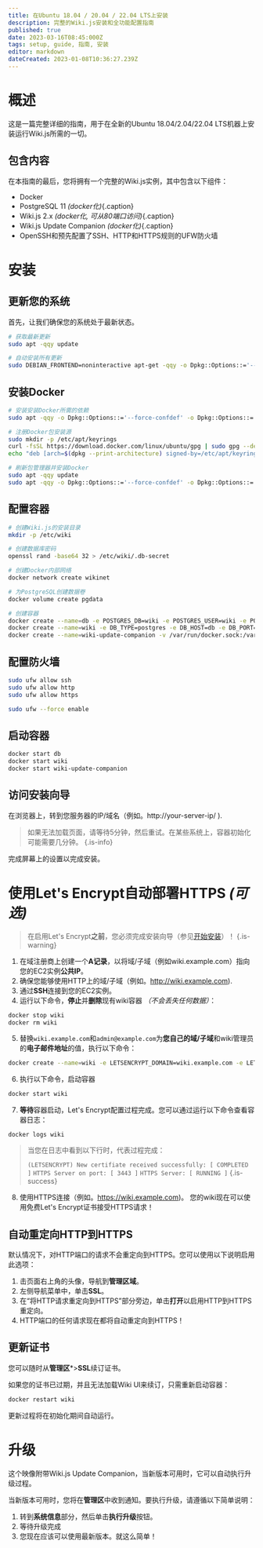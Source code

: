 ```yaml
---
title: 在Ubuntu 18.04 / 20.04 / 22.04 LTS上安装
description: 完整的Wiki.js安装和全功能配置指南
published: true
date: 2023-03-16T08:45:000Z
tags: setup, guide, 指南, 安装
editor: markdown
dateCreated: 2023-01-08T10:36:27.239Z
---
```


# 概述

这是一篇完整详细的指南，用于在全新的Ubuntu 18.04/2.04/22.04 LTS机器上安装运行Wiki.js所需的一切。

## 包含内容

在本指南的最后，您将拥有一个完整的Wiki.js实例，其中包含以下组件：

- Docker
- PostgreSQL 11 *(docker化)*{.caption}
- Wiki.js 2.x *(docker化, 可从80端口访问)*{.caption}
- Wiki.js Update Companion *(docker化)*{.caption}
- OpenSSH和预先配置了SSH、HTTP和HTTPS规则的UFW防火墙

# 安装

## 更新您的系统

首先，让我们确保您的系统处于最新状态。

```bash
# 获取最新更新
sudo apt -qqy update

# 自动安装所有更新
sudo DEBIAN_FRONTEND=noninteractive apt-get -qqy -o Dpkg::Options::='--force-confdef' -o Dpkg::Options::='--force-confold' dist-upgrade
```

## 安装Docker

```bash
# 安装安装Docker所需的依赖
sudo apt -qqy -o Dpkg::Options::='--force-confdef' -o Dpkg::Options::='--force-confold' install ca-certificates curl gnupg lsb-release

# 注册Docker包安装源
sudo mkdir -p /etc/apt/keyrings
curl -fsSL https://download.docker.com/linux/ubuntu/gpg | sudo gpg --dearmor -o /etc/apt/keyrings/docker.gpg
echo "deb [arch=$(dpkg --print-architecture) signed-by=/etc/apt/keyrings/docker.gpg] https://download.docker.com/linux/ubuntu $(lsb_release -cs) stable" | sudo tee /etc/apt/sources.list.d/docker.list > /dev/null

# 刷新包管理器并安装Docker
sudo apt -qqy update
sudo apt -qqy -o Dpkg::Options::='--force-confdef' -o Dpkg::Options::='--force-confold' install docker-ce docker-ce-cli containerd.io docker-compose-plugin
```

## 配置容器

```bash
# 创建Wiki.js的安装目录
mkdir -p /etc/wiki

# 创建数据库密码
openssl rand -base64 32 > /etc/wiki/.db-secret

# 创建Docker内部网络
docker network create wikinet

# 为PostgreSQL创建数据卷
docker volume create pgdata

# 创建容器
docker create --name=db -e POSTGRES_DB=wiki -e POSTGRES_USER=wiki -e POSTGRES_PASSWORD_FILE=/etc/wiki/.db-secret -v /etc/wiki/.db-secret:/etc/wiki/.db-secret:ro -v pgdata:/var/lib/postgresql/data --restart=unless-stopped -h db --network=wikinet postgres:11
docker create --name=wiki -e DB_TYPE=postgres -e DB_HOST=db -e DB_PORT=5432 -e DB_PASS_FILE=/etc/wiki/.db-secret -v /etc/wiki/.db-secret:/etc/wiki/.db-secret:ro -e DB_USER=wiki -e DB_NAME=wiki -e UPGRADE_COMPANION=1 --restart=unless-stopped -h wiki --network=wikinet -p 80:3000 -p 443:3443 ghcr.io/requarks/wiki:2
docker create --name=wiki-update-companion -v /var/run/docker.sock:/var/run/docker.sock:ro --restart=unless-stopped -h wiki-update-companion --network=wikinet ghcr.io/requarks/wiki-update-companion:latest
```

## 配置防火墙

```bash
sudo ufw allow ssh
sudo ufw allow http
sudo ufw allow https

sudo ufw --force enable
```

## 启动容器

```bash
docker start db
docker start wiki
docker start wiki-update-companion
```

## 访问安装向导

在浏览器上，转到您服务器的IP/域名（例如。http://your-server-ip/ ).

> 如果无法加载页面，请等待5分钟，然后重试。在某些系统上，容器初始化可能需要几分钟。
{.is-info}

完成屏幕上的设置以完成安装。

# 使用Let's Encrypt自动部署HTTPS *(可选)*

> 在启用Let's Encrypt**之前**，您必须完成安装向导（参见[开始安装](#开始安装)）！
{.is-warning}

1. 在域注册商上创建一个**A记录**，以将域/子域（例如wiki.example.com）指向您的EC2实例**公共IP**。
2. 确保您能够使用HTTP上的域/子域（例如。http://wiki.example.com).
3. 通过**SSH**连接到您的EC2实例。
4. 运行以下命令，**停止**并**删除**现有wiki容器 *（不会丢失任何数据）*：

```bash
docker stop wiki
docker rm wiki
```

5. 替换`wiki.example.com`和`admin@example.com`为**您自己的域/子域**和wiki管理员的**电子邮件地址**的值，执行以下命令：

```bash
docker create --name=wiki -e LETSENCRYPT_DOMAIN=wiki.example.com -e LETSENCRYPT_EMAIL=admin@example.com -e SSL_ACTIVE=1 -e DB_TYPE=postgres -e DB_HOST=db -e DB_PORT=5432 -e DB_PASS_FILE=/etc/wiki/.db-secret -v /etc/wiki/.db-secret:/etc/wiki/.db-secret:ro -e DB_USER=wiki -e DB_NAME=wiki -e UPGRADE_COMPANION=1 --restart=unless-stopped -h wiki --network=wikinet -p 80:3000 -p 443:3443 ghcr.io/requarks/wiki:2
```

6. 执行以下命令，启动容器
```bash
docker start wiki
```

7. **等待**容器启动，Let's Encrypt配置过程完成。您可以通过运行以下命令查看容器日志：
```
docker logs wiki
```
> 当您在日志中看到以下行时，代表过程完成：
>
> `(LETSENCRYPT) New certifiate received successfully: [ COMPLETED ]`
> `HTTPS Server on port: [ 3443 ]`
> `HTTPS Server: [ RUNNING ]`
{.is-success}

8. 使用HTTPS连接（例如。https://wiki.example.com)。 您的wiki现在可以使用免费Let's Encrypt证书接受HTTPS请求！

## 自动重定向HTTP到HTTPS

默认情况下，对HTTP端口的请求不会重定向到HTTPS。您可以使用以下说明启用此选项：

1. 击页面右上角的头像，导航到**管理区域**。
2. 左侧导航菜单中，单击**SSL**。
3. 在“将HTTP请求重定向到HTTPS”部分旁边，单击**打开**以启用HTTP到HTTPS重定向。
4. HTTP端口的任何请求现在都将自动重定向到HTTPS！

## 更新证书

您可以随时从**管理区***>**SSL**续订证书。

如果您的证书已过期，并且无法加载Wiki UI来续订，只需重新启动容器：

```bash
docker restart wiki
```

更新过程将在初始化期间自动运行。

# 升级

这个映像附带Wiki.js Update Companion，当新版本可用时，它可以自动执行升级过程。

当新版本可用时，您将在**管理区**中收到通知。要执行升级，请遵循以下简单说明：
1. 转到**系统信息**部分，然后单击**执行升级**按钮。
1. 等待升级完成
1. 您现在应该可以使用最新版本。就这么简单！
